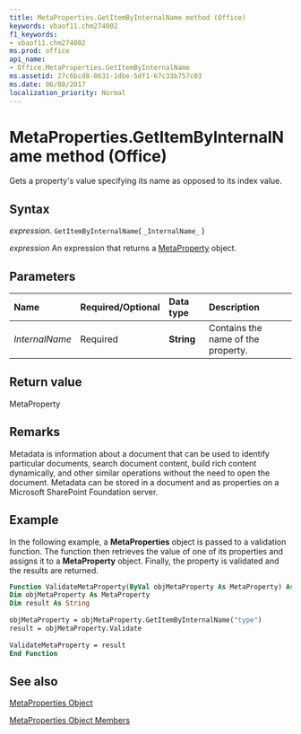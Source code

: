 ```yaml
---
title: MetaProperties.GetItemByInternalName method (Office)
keywords: vbaof11.chm274002
f1_keywords:
- vbaof11.chm274002
ms.prod: office
api_name:
- Office.MetaProperties.GetItemByInternalName
ms.assetid: 27c6bcd8-8631-1dbe-5df1-67c33b757c03
ms.date: 06/08/2017
localization_priority: Normal
---
```



# MetaProperties.GetItemByInternalName method (Office)

Gets a property's value specifying its name as opposed to its index value.


## Syntax

_expression_. `GetItemByInternalName`( `_InternalName_` )

 _expression_ An expression that returns a [MetaProperty](Office.MetaProperty.md) object.


## Parameters



|Name|Required/Optional|Data type|Description|
|:-----|:-----|:-----|:-----|
| _InternalName_|Required|**String**|Contains the name of the property.|

## Return value

MetaProperty


## Remarks

Metadata is information about a document that can be used to identify particular documents, search document content, build rich content dynamically, and other similar operations without the need to open the document. Metadata can be stored in a document and as properties on a Microsoft SharePoint Foundation server.


## Example

In the following example, a  **MetaProperties** object is passed to a validation function. The function then retrieves the value of one of its properties and assigns it to a **MetaProperty** object. Finally, the property is validated and the results are returned.


```vb
Function ValidateMetaProperty(ByVal objMetaProperty As MetaProperty) As String 
Dim objMetaProperty As MetaProperty 
Dim result As String 
 
objMetaProperty = objMetaProperty.GetItemByInternalName("type") 
result = objMetaProperty.Validate 
 
ValidateMetaProperty = result 
End Function
```


## See also


[MetaProperties Object](Office.MetaProperties.md)



[MetaProperties Object Members](./overview/Library-Reference/metaproperties-members-office.md)

